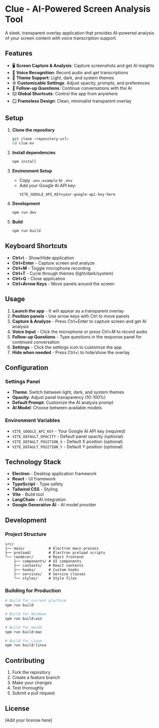 # Clue - AI-Powered Screen Analysis Tool

A sleek, transparent overlay application that provides AI-powered analysis of your screen content with voice transcription support.

## Features

- 🖥️ **Screen Capture & Analysis**: Capture screenshots and get AI insights
- 🎤 **Voice Recognition**: Record audio and get transcriptions
- 🎨 **Theme Support**: Light, dark, and system themes
- ⚙️ **Customizable Settings**: Adjust opacity, prompts, and preferences
- 🔄 **Follow-up Questions**: Continue conversations with the AI
- ⌨️ **Global Shortcuts**: Control the app from anywhere
- 🪟 **Frameless Design**: Clean, minimalist transparent overlay

## Setup

1. **Clone the repository**

   ```bash
   git clone <repository-url>
   cd clue-ev
   ```

2. **Install dependencies**

   ```bash
   npm install
   ```

3. **Environment Setup**
   - Copy `.env.example` to `.env`
   - Add your Google AI API key:
     ```
     VITE_GOOGLE_API_KEY=your-google-api-key-here
     ```

4. **Development**

   ```bash
   npm run dev
   ```

5. **Build**
   ```bash
   npm run build
   ```

## Keyboard Shortcuts

- **Ctrl+\\** - Show/Hide application
- **Ctrl+Enter** - Capture screen and analyze
- **Ctrl+M** - Toggle microphone recording
- **Ctrl+T** - Cycle through themes (light/dark/system)
- **Ctrl+Q** - Close application
- **Ctrl+Arrow Keys** - Move panels around the screen

## Usage

1. **Launch the app** - It will appear as a transparent overlay
2. **Position panels** - Use arrow keys with Ctrl to move panels
3. **Capture & Analyze** - Press Ctrl+Enter to capture screen and get AI analysis
4. **Voice Input** - Click the microphone or press Ctrl+M to record audio
5. **Follow-up Questions** - Type questions in the response panel for continued conversation
6. **Settings** - Click the settings icon to customize the app
7. **Hide when needed** - Press Ctrl+\\ to hide/show the overlay

## Configuration

### Settings Panel

- **Theme**: Switch between light, dark, and system themes
- **Opacity**: Adjust panel transparency (10-100%)
- **Default Prompt**: Customize the AI analysis prompt
- **AI Model**: Choose between available models

### Environment Variables

- `VITE_GOOGLE_API_KEY` - Your Google AI API key (required)
- `VITE_DEFAULT_OPACITY` - Default panel opacity (optional)
- `VITE_DEFAULT_POSITION_X` - Default X position (optional)
- `VITE_DEFAULT_POSITION_Y` - Default Y position (optional)

## Technology Stack

- **Electron** - Desktop application framework
- **React** - UI framework
- **TypeScript** - Type safety
- **Tailwind CSS** - Styling
- **Vite** - Build tool
- **LangChain** - AI integration
- **Google Generative AI** - AI model provider

## Development

### Project Structure

```
src/
├── main/           # Electron main process
├── preload/        # Electron preload scripts
└── renderer/       # React frontend
    ├── components/ # UI components
    ├── contexts/   # React contexts
    ├── hooks/      # Custom hooks
    ├── services/   # Service classes
    └── styles/     # Style files
```

### Building for Production

```bash
# Build for current platform
npm run build

# Build for Windows
npm run build:win

# Build for macOS
npm run build:mac

# Build for Linux
npm run build:linux
```

## Contributing

1. Fork the repository
2. Create a feature branch
3. Make your changes
4. Test thoroughly
5. Submit a pull request

## License

[Add your license here]

